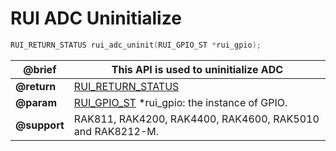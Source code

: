 # RUI ADC Uninitialize

```c
RUI_RETURN_STATUS rui_adc_uninit(RUI_GPIO_ST *rui_gpio);
```

| **@brief**   | This API is used to uninitialize ADC                                                                                                                  |
| ------------ | ----------------------------------------------------------------------------------------------------------------------------------------------------- |
| **@return**  | [RUI_RETURN_STATUS](https://doc.rakwireless.com/developer-tools/developer-tools/getting-started#rui_return_status)                                    |
| **@param**   | [RUI_GPIO_ST](https://doc.rakwireless.com/developer-tools/developer-tools/rui-interface-general-format#rui_gpio_st) \*rui_gpio: the instance of GPIO. |
| **@support** | RAK811, RAK4200, RAK4400, RAK4600, RAK5010 and RAK8212-M.                                                                                             |
